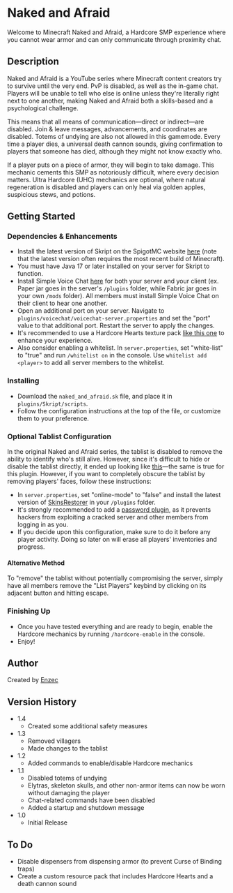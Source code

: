 # Naked and Afraid

Welcome to Minecraft Naked and Afraid, a Hardcore SMP experience where you cannot wear armor and can only communicate through proximity chat.

## Description

Naked and Afraid is a YouTube series where Minecraft content creators try to survive until the very end. PvP is disabled, as well as the in-game chat. Players will be unable to tell who else is online unless they're literally right next to one another, making Naked and Afraid both a skills-based and a psychological challenge.

This means that all means of communication—direct or indirect—are disabled. Join & leave messages, advancements, and coordinates are disabled. Totems of undying are also not allowed in this gamemode. Every time a player dies, a universal death cannon sounds, giving confirmation to players that someone has died, although they might not know exactly who.

If a player puts on a piece of armor, they will begin to take damage. This mechanic cements this SMP as notoriously difficult, where every decision matters. Ultra Hardcore (UHC) mechanics are optional, where natural regeneration is disabled and players can only heal via golden apples, suspicious stews, and potions.

## Getting Started

### Dependencies & Enhancements

* Install the latest version of Skript on the SpigotMC website [here](https://www.spigotmc.org/resources/skript.114544/) (note that the latest version often requires the most recent build of Minecraft).
* You must have Java 17 or later installed on your server for Skript to function.
* Install Simple Voice Chat [here](https://modrinth.com/plugin/simple-voice-chat/versions) for both your server and your client (ex. Paper jar goes in the server's ```/plugins``` folder, while Fabric jar goes in your own ```/mods``` folder). All members must install Simple Voice Chat on their client to hear one another.
* Open an additional port on your server. Navigate to ```plugins/voicechat/voicechat-server.properties``` and set the "port" value to that additional port. Restart the server to apply the changes.
* It's recommended to use a Hardcore Hearts texture pack [like this one](https://modrinth.com/resourcepack/hardcore-hearts) to enhance your experience.
* Also consider enabling a whitelist. In ```server.properties```, set "white-list" to "true" and run ```/whitelist on``` in the console. Use ```whitelist add <player>``` to add all server members to the whitelist.

### Installing

* Download the ```naked_and_afraid.sk``` file, and place it in ```plugins/Skript/scripts```.
* Follow the configuration instructions at the top of the file, or customize them to your preference.

### Optional Tablist Configuration

In the original Naked and Afraid series, the tablist is disabled to remove the ability to identify who's still alive. However, since it's difficult to hide or disable the tablist directly, it ended up looking like [this](https://imgur.com/a/6CXRsa6)—the same is true for this plugin. However, if you want to completely obscure the tablist by removing players' faces, follow these instructions:
* In ```server.properties```, set "online-mode" to "false" and install the latest version of [SkinsRestorer](https://modrinth.com/plugin/skinsrestorer) in your ```/plugins``` folder.
* It's strongly recommended to add a [password plugin](https://www.spigotmc.org/resources/authmereloaded.6269/), as it prevents hackers from exploiting a cracked server and other members from logging in as you. 
* If you decide upon this configuration, make sure to do it before any player activity. Doing so later on will erase all players' inventories and progress.
#### Alternative Method
To "remove" the tablist without potentially compromising the server, simply have all members remove the "List Players" keybind by clicking on its adjacent button and hitting escape.

### Finishing Up

* Once you have tested everything and are ready to begin, enable the Hardcore mechanics by running ```/hardcore-enable``` in the console.
* Enjoy!

## Author

Created by [Enzec](https://enzec.net)

## Version History

* 1.4
    * Created some additional safety measures
* 1.3
    * Removed villagers
    * Made changes to the tablist
* 1.2
    * Added commands to enable/disable Hardcore mechanics
* 1.1
    * Disabled totems of undying
    * Elytras, skeleton skulls, and other non-armor items can now be worn without damaging the player
    * Chat-related commands have been disabled
    * Added a startup and shutdown message
* 1.0
    * Initial Release
 
## To Do

* Disable dispensers from dispensing armor (to prevent Curse of Binding traps)
* Create a custom resource pack that includes Hardcore Hearts and a death cannon sound
